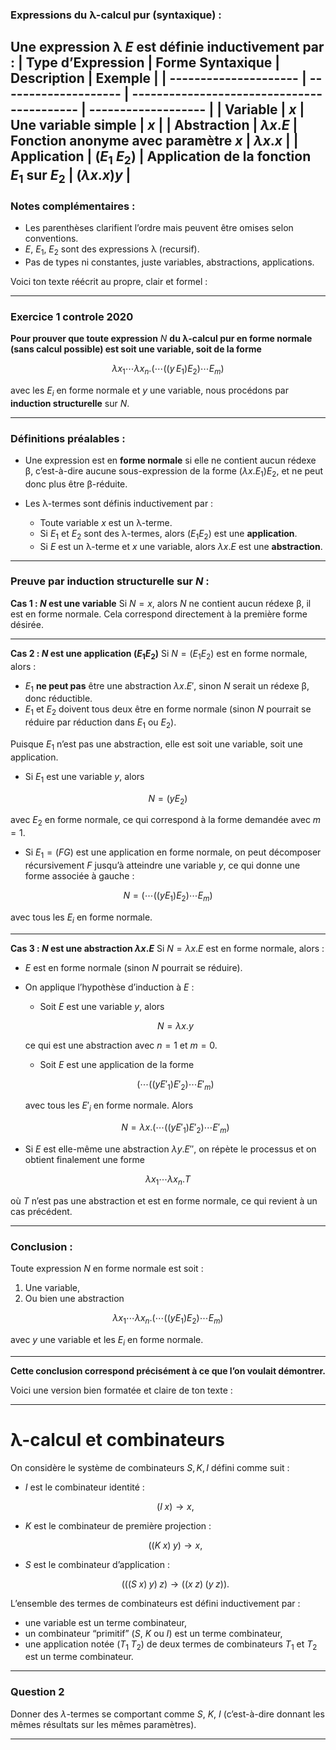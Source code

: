 ### Expressions du λ-calcul pur (syntaxique) :

Une **expression λ** $E$ est définie inductivement par :
| **Type d’Expression** | **Forme Syntaxique** | **Description**                            | **Exemple**         |
| --------------------- | -------------------- | ------------------------------------------ | ------------------- |
| **Variable**          | $x$                  | Une variable simple                        | $x$                 |
| **Abstraction**       | $\lambda x . E$      | Fonction anonyme avec paramètre $x$        | $\lambda x . x$     |
| **Application**       | $(E_1 \; E_2)$       | Application de la fonction $E_1$ sur $E_2$ | $(\lambda x . x) y$ |
---

### Notes complémentaires :

* Les parenthèses clarifient l’ordre mais peuvent être omises selon conventions.
* $E$, $E_1$, $E_2$ sont des expressions λ (recursif).
* Pas de types ni constantes, juste variables, abstractions, applications.

Voici ton texte réécrit au propre, clair et formel :

---
### Exercice 1 controle 2020

**Pour prouver que toute expression** $N$ **du λ-calcul pur en forme normale (sans calcul possible) est soit une variable, soit de la forme**

$$
\lambda x_1 \cdots \lambda x_n. ( \cdots ((y\, E_1) E_2) \cdots E_m )
$$

avec les $E_i$ en forme normale et $y$ une variable,
nous procédons par **induction structurelle** sur $N$.

---

### Définitions préalables :

* Une expression est en **forme normale** si elle ne contient aucun rédexe β, c’est-à-dire aucune sous-expression de la forme $(\lambda x. E_1) E_2$, et ne peut donc plus être β-réduite.
* Les λ-termes sont définis inductivement par :

  * Toute variable $x$ est un λ-terme.
  * Si $E_1$ et $E_2$ sont des λ-termes, alors $(E_1 E_2)$ est une **application**.
  * Si $E$ est un λ-terme et $x$ une variable, alors $\lambda x. E$ est une **abstraction**.

---

### Preuve par induction structurelle sur $N$ :

**Cas 1 : $N$ est une variable**
Si $N = x$, alors $N$ ne contient aucun rédexe β, il est en forme normale.
Cela correspond directement à la première forme désirée.

---

**Cas 2 : $N$ est une application $(E_1 E_2)$**
Si $N = (E_1 E_2)$ est en forme normale, alors :

* $E_1$ **ne peut pas** être une abstraction $\lambda x. E'$, sinon $N$ serait un rédexe β, donc réductible.
* $E_1$ et $E_2$ doivent tous deux être en forme normale (sinon $N$ pourrait se réduire par réduction dans $E_1$ ou $E_2$).

Puisque $E_1$ n’est pas une abstraction, elle est soit une variable, soit une application.

* Si $E_1$ est une variable $y$, alors

$$
N = (y E_2)
$$

avec $E_2$ en forme normale, ce qui correspond à la forme demandée avec $m=1$.

* Si $E_1 = (F G)$ est une application en forme normale, on peut décomposer récursivement $F$ jusqu’à atteindre une variable $y$, ce qui donne une forme associée à gauche :

$$
N = (\cdots ((y E_1) E_2) \cdots E_m)
$$

avec tous les $E_i$ en forme normale.

---

**Cas 3 : $N$ est une abstraction $\lambda x. E$**
Si $N = \lambda x. E$ est en forme normale, alors :

* $E$ est en forme normale (sinon $N$ pourrait se réduire).
* On applique l’hypothèse d’induction à $E$ :

  * Soit $E$ est une variable $y$, alors

  $$
  N = \lambda x. y
  $$

  ce qui est une abstraction avec $n=1$ et $m=0$.

  * Soit $E$ est une application de la forme

  $$
  (\cdots ((y E'_1) E'_2) \cdots E'_m)
  $$

  avec tous les $E'_i$ en forme normale.
  Alors

  $$
  N = \lambda x. (\cdots ((y E'_1) E'_2) \cdots E'_m)
  $$
* Si $E$ est elle-même une abstraction $\lambda y. E''$, on répète le processus et on obtient finalement une forme

$$
\lambda x_1 \cdots \lambda x_n. T
$$

où $T$ n’est pas une abstraction et est en forme normale, ce qui revient à un cas précédent.

---

### Conclusion :

Toute expression $N$ en forme normale est soit :

1. Une variable,
2. Ou bien une abstraction

$$
\lambda x_1 \cdots \lambda x_n. (\cdots ((y E_1) E_2) \cdots E_m)
$$

avec $y$ une variable et les $E_i$ en forme normale.

---

**Cette conclusion correspond précisément à ce que l’on voulait démontrer.**

Voici une version bien formatée et claire de ton texte :

---

# λ-calcul et combinateurs

On considère le système de combinateurs $S, K, I$ défini comme suit :

* $I$ est le combinateur identité :

  $$
  (I \; x) \to x,
  $$

* $K$ est le combinateur de première projection :

  $$
  ((K \; x) \; y) \to x,
  $$

* $S$ est le combinateur d’application :

  $$
  (((S \; x) \; y) \; z) \to ((x \; z) \; (y \; z)).
  $$

L’ensemble des termes de combinateurs est défini inductivement par :

* une variable est un terme combinateur,
* un combinateur “primitif” ($S$, $K$ ou $I$) est un terme combinateur,
* une application notée $(T_1 \; T_2)$ de deux termes de combinateurs $T_1$ et $T_2$ est un terme combinateur.

---

### Question 2

Donner des $\lambda$-termes se comportant comme $S$, $K$, $I$ (c’est-à-dire donnant les mêmes résultats sur les mêmes paramètres).

---

